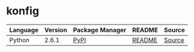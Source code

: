 # konfig

|Language|Version|Package Manager|README|Source|
|-|-|-|-|-|
|Python|2.6.1|[PyPI](https://pypi.org/project/splitit-web-python-sdk/2.6.1)|[README](https://github.com/konfig-dev/konfig/tree/HEAD/python#readme)|[Source](https://github.com/konfig-dev/konfig/tree/HEAD/python)|